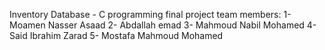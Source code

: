 Inventory Database	- C programming final project
team members: 
   1- Moamen Nasser Asaad
   2- Abdallah emad
   3- Mahmoud Nabil Mohamed
   4- Said Ibrahim Zarad
   5- Mostafa Mahmoud Mohamed
